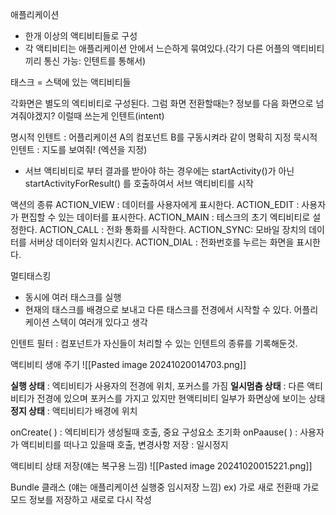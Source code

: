 
애플리케이션
- 한개 이상의 액티비티들로 구성
- 각 액티비티는 애플리케이션 안에서 느슨하게 묶여있다.(각기 다른 어플의 액티비티끼리 통신 가능: 인텐트를 통해서)

태스크 = 스택에 있는 액티비티들

각화면은 별도의 엑티비티로 구성된다. 
그럼 화면 전환할때는? 정보를 다음 화면으로 넘겨줘야겠지?
이럴때 쓰는게 인텐트(intent)

명시적 인텐트 : 어플리케이션 A의 컴포넌트 B를 구동시켜라 같이 명확히 지정
묵시적 인텐트 : 지도를 보여줘! (엑션을 지정)


- 서브 액티비티로 부터 결과를 받아야 하는 경우에는 startActivity()가 아닌 startActivityForResult() 를 호출하여서 서브 액티비티를 시작

액션의 종류
ACTION_VIEW : 데이터를 사용자에게 표시한다.
ACTION_EDIT : 사용자가 편집할 수 있는 데이터를 표시한다.
ACTION_MAIN :  테스크의 초기 엑티비티로 설정한다.
ACTION_CALL : 전화 통화를 시작한다.
ACTION_SYNC: 모바일 장치의 데이터를 서버상 데이터와 일치시킨다.
ACTION_DIAL : 전화번호를 누르는 화면을 표시한다.

멀티태스킹
- 동시에 여러 태스크를 실행
- 현재의 태스크를 배경으로 보내고 다른 태스크를 전경에서 시작할 수 있다.
어플리케이션 스텍이 여러개 있다고 생각

인텐트 필터 : 컴포넌트가 자신들이 처리할 수 있는 인텐트의 종류를 기록해둔것.

액티비티 생애 주기
![[Pasted image 20241020014703.png]]

**실행 상태** : 엑티비티가 사용자의 전경에 위치, 포커스를 가짐
**일시멈춤 상태** : 다른 액티비티가 전경에 있으며 포커스를 가지고 있지만 현액티비티 일부가 화면상에 보이는 상태
**정지 상태** : 액티비티가 배경에 위치

onCreate( ) : 엑티비티가 생성될때 호출, 중요 구성요소 초기화
onPaause( ) : 사용자가 액티비티를 떠나고 있을때 호출, 변경사항 저장 : 일시정지


액티비티 상태 저장(얘는 복구용 느낌)
![[Pasted image 20241020015221.png]]

Bundle 클래스 (얘는 애플리케이션 실행중 임시저장 느낌)
ex) 가로 새로 전환때 가로모드 정보를 저장하고 새로로 다시 작성

